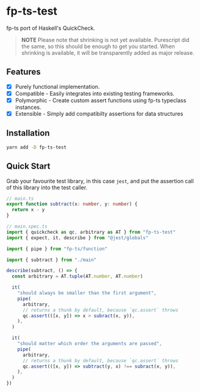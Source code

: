 # fp-ts-test

fp-ts port of Haskell's QuickCheck.

> **NOTE**
> Please note that shrinking is not yet available.
> Purescript did the same, so this should be enough to get you started.
> When shrinking is available, it will be transparently added as major release.

## Features

- [x] Purely functional implementation.
- [x] Compatible - Easily integrates into existing testing frameworks.
- [x] Polymorphic - Create custom assert functions using fp-ts typeclass instances.
- [x] Extensible - Simply add compatibilty assertions for data structures

## Installation

```sh
yarn add -D fp-ts-test
```

## Quick Start

Grab your favourite test library, in this case `jest`, and put the assertion call of this library into the test caller.

```ts
// main.ts
export function subtract(x: number, y: number) {
  return x - y
}

// main.spec.ts
import { quickcheck as qc, arbitrary as AT } from "fp-ts-test"
import { expect, it, describe } from "@jest/globals"

import { pipe } from "fp-ts/function"

import { subtract } from "./main"

describe(subtract, () => {
  const arbitrary = AT.tuple(AT.number, AT.number)

  it(
    "should always be smaller than the first argument",
    pipe(
      arbitrary,
      // returns a thunk by default, because `qc.assert` throws
      qc.assert(([x, y]) => x > subract(x, y)),
    ),
  )

  it(
    "should matter which order the arguments are passed",
    pipe(
      arbitrary,
      // returns a thunk by default, because `qc.assert` throws
      qc.assert(([x, y]) => subtract(y, x) !== subract(x, y)),
    ),
  )
})
```
